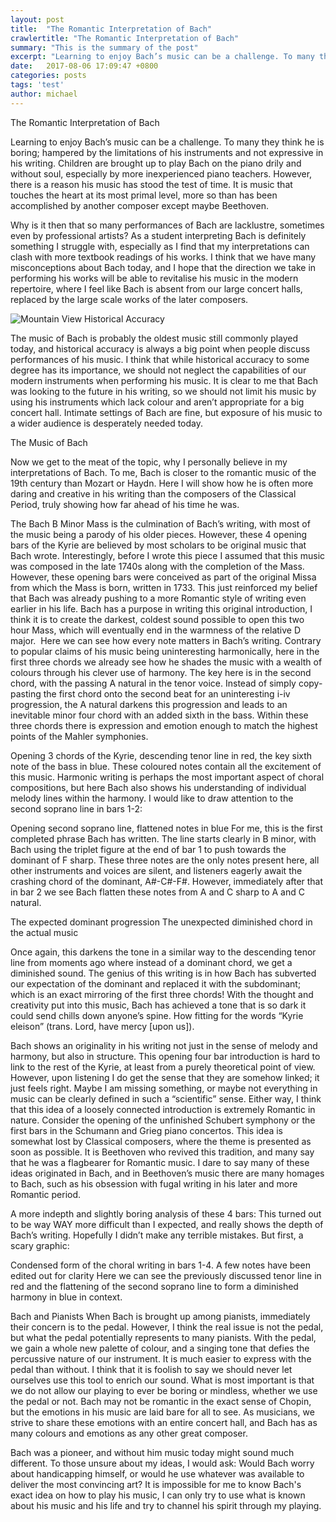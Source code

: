 ```yaml
---
layout: post
title:  "The Romantic Interpretation of Bach"
crawlertitle: "The Romantic Interpretation of Bach"
summary: "This is the summary of the post"
excerpt: "Learning to enjoy Bach’s music can be a challenge. To many they think he is boring; hampered by the limitations of his instruments and not expressive in his writing. Children are brought up to play Bach on the piano drily and without soul, especially by more inexperienced piano teachers. However, there is a reason his music has stood the test of time. It is music that touches the heart at its most primal level, more so than has been accomplished by another composer except maybe Beethoven."
date:   2017-08-06 17:09:47 +0800
categories: posts
tags: 'test'
author: michael
---
```

The Romantic Interpretation of Bach

Learning to enjoy Bach’s music can be a challenge. To many they think he is boring; hampered by the limitations of his instruments and not expressive in his writing. Children are brought up to play Bach on the piano drily and without soul, especially by more inexperienced piano teachers. However, there is a reason his music has stood the test of time. It is music that touches the heart at its most primal level, more so than has been accomplished by another composer except maybe Beethoven.

Why is it then that so many performances of Bach are lacklustre, sometimes even by professional artists? As a student interpreting Bach is definitely something I struggle with, especially as I find that my interpretations can clash with more textbook readings of his works. I think that we have many misconceptions about Bach today, and I hope that the direction we take in performing his works will be able to revitalise his music in the modern repertoire, where I feel like Bach is absent from our large concert halls, replaced by the large scale works of the later composers. 

<img src="https://moke8198.github.io/assets/images/rails.jpg" alt="Mountain View">
Historical Accuracy

The music of Bach is probably the oldest music still commonly played today, and historical accuracy is always a big point when people discuss performances of his music. I think that while historical accuracy to some degree has its importance, we should not neglect the capabilities of our modern instruments when performing his music. It is clear to me that Bach was looking to the future in his writing, so we should not limit his music by using his instruments which lack colour and aren’t appropriate for a big concert hall. Intimate settings of Bach are fine, but exposure of his music to a wider audience is desperately needed today.

The Music of Bach

Now we get to the meat of the topic, why I personally believe in my interpretations of Bach. To me, Bach is closer to the romantic music of the 19th century than Mozart or Haydn. Here I will show how he is often more daring and creative in his writing than the composers of the Classical Period, truly showing how far ahead of his time he was.

The Bach B Minor Mass is the culmination of Bach’s writing, with most of the music being a parody of his older pieces. However, these 4 opening bars of the Kyrie are believed by most scholars to be original music that Bach wrote. Interestingly, before I wrote this piece I assumed that this music was composed in the late 1740s along with the completion of the Mass. However, these opening bars were conceived as part of the original Missa from which the Mass is born, written in 1733. This just reinforced my belief that Bach was already pushing to a more Romantic style of writing even earlier in his life. Bach has a purpose in writing this original introduction, I think it is to create the darkest, coldest sound possible to open this two hour Mass, which will eventually end in the warmness of the relative D major. 
<img src="https://moke8198.github.io/assets/images/bachkyrie.jpg" alt="">
Here we can see how every note matters in Bach’s writing. Contrary to popular claims of his music being uninteresting harmonically, here in the first three chords we already see how he shades the music with a wealth of colours through his clever use of harmony. The key here is in the second chord, with the passing A natural in the tenor voice. Instead of simply copy-pasting the first chord onto the second beat for an uninteresting i-iv progression, the A natural darkens this progression and leads to an inevitable minor four chord with an added sixth in the bass. Within these three chords there is expression and emotion enough to match the highest points of the Mahler symphonies.
 
Opening 3 chords of the Kyrie, descending tenor line in red, the key sixth note of the bass in blue. These coloured notes contain all the excitement of this music.
Harmonic writing is perhaps the most important aspect of choral compositions, but here Bach also shows his understanding of individual melody lines within the harmony. I would like to draw attention to the second soprano line in bars 1-2:
 
 Opening second soprano line, flattened notes in blue
For me, this is the first completed phrase Bach has written. The line starts clearly in B minor, with Bach using the triplet figure at the end of bar 1 to push towards the dominant of F sharp. These three notes are the only notes present here, all other instruments and voices are silent, and listeners eagerly await the crashing chord of the dominant, A#-C#-F#. However, immediately after that in bar 2 we see Bach flatten these notes from A and C sharp to A and C natural. 
  
The expected dominant progression                        The unexpected diminished chord in the actual music

Once again, this darkens the tone in a similar way to the descending tenor line from moments ago where instead of a dominant chord, we get a diminished sound. The genius of this writing is in how Bach has subverted our expectation of the dominant and replaced it with the subdominant; which is an exact mirroring of the first three chords! With the thought and creativity put into this music, Bach has achieved a tone that is so dark it could send chills down anyone’s spine. How fitting for the words “Kyrie eleison” (trans. Lord, have mercy [upon us]).

Bach shows an originality in his writing not just in the sense of melody and harmony, but also in structure. This opening four bar introduction is hard to link to the rest of the Kyrie, at least from a purely theoretical point of view. However, upon listening I do get the sense that they are somehow linked; it just feels right. Maybe I am missing something, or maybe not everything in music can be clearly defined in such a “scientific” sense. Either way, I think that this idea of a loosely connected introduction is extremely Romantic in nature. Consider the opening of the unfinished Schubert symphony or the first bars in the Schumann and Grieg piano concertos.  This idea is somewhat lost by Classical composers, where the theme is presented as soon as possible. It is Beethoven who revived this tradition, and many say that he was a flagbearer for Romantic music. I dare to say many of these ideas originated in Bach, and in Beethoven’s music there are many homages to Bach, such as his obsession with fugal writing in his later and more Romantic period.

A more indepth and slightly boring analysis of these 4 bars:
This turned out to be way WAY more difficult than I expected, and really shows the depth of Bach’s writing. Hopefully I didn’t make any terrible mistakes. But first, a scary graphic:
 
Condensed form of the choral writing in bars 1-4. A few notes have been edited out for clarity
Here we can see the previously discussed tenor line in red and the flattening of the second soprano line to form a diminished harmony in blue in context. 




Bach and Pianists 
When Bach is brought up among pianists, immediately their concern is to the pedal. However, I think the real issue is not the pedal, but what the pedal potentially represents to many pianists. With the pedal, we gain a whole new palette of colour, and a singing tone that defies the percussive nature of our instrument. It is much easier to express with the pedal than without. I think that it is foolish to say we should never let ourselves use this tool to enrich our sound. What is most important is that we do not allow our playing to ever be boring or mindless, whether we use the pedal or not. Bach may not be romantic in the exact sense of Chopin, but the emotions in his music are laid bare for all to see. As musicians, we strive to share these emotions with an entire concert hall, and Bach has as many colours and emotions as any other great composer.

Bach was a pioneer, and without him music today might sound much different. To those unsure about my ideas, I would ask: Would Bach worry about handicapping himself, or would he use whatever was available to deliver the most convincing art? It is impossible for me to know Bach's exact idea on how to play his music, I can only try to use what is known about his music and his life and try to channel his spirit through my playing.


